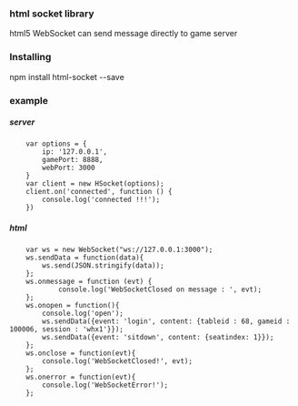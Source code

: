 ### html socket library
html5 WebSocket can send message directly to game server

### Installing
npm install html-socket --save

### example
##### server
```
    var options = {
        ip: '127.0.0.1',
        gamePort: 8888,
        webPort: 3000
    }
    var client = new HSocket(options);
    client.on('connected', function () {
        console.log('connected !!!');
    })
```
##### html
```
    var ws = new WebSocket("ws://127.0.0.1:3000");
    ws.sendData = function(data){
        ws.send(JSON.stringify(data));
    };
    ws.onmessage = function (evt) {
            console.log('WebSocketClosed on message : ', evt);
    };
    ws.onopen = function(){
        console.log('open');
        ws.sendData({event: 'login', content: {tableid : 68, gameid : 100006, session : 'whx1'}});
        ws.sendData({event: 'sitdown', content: {seatindex: 1}});
    };
    ws.onclose = function(evt){
        console.log('WebSocketClosed!', evt);
    };
    ws.onerror = function(evt){
        console.log('WebSocketError!');
    };
```